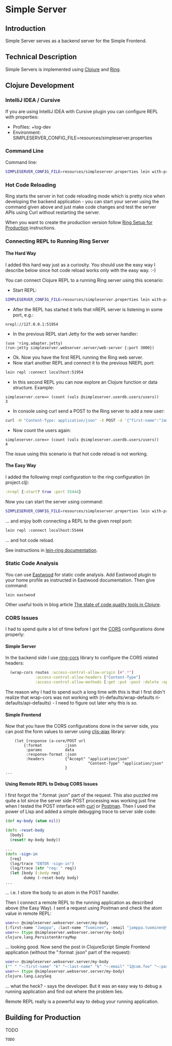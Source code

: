 # Simple Server

## Introduction

Simple Server serves as a backend server for the Simple Frontend.


## Technical Description

Simple Servers is implemented using [Clojure](https://clojure.org/) and [Ring](https://github.com/ring-clojure).

## Clojure Development

### IntelliJ IDEA / Cursive

If you are using IntelliJ IDEA with Cursive plugin you can configure REPL with properties:
- Profiles: +log-dev
- Environment: SIMPLESERVER_CONFIG_FILE=resources/simpleserver.properties

### Command Line

Command line: 

```bash
SIMPLESERVER_CONFIG_FILE=resources/simpleserver.properties lein with-profile +log-dev ring server-headless
```

### Hot Code Reloading

Ring starts the server in hot code reloading mode which is pretty nice when developing the backend application - you can start your server using the command given above and just make code changes and test the server APIs using Curl without restarting the server.

When you want to create the production version follow [Ring Setup for Production](https://github.com/ring-clojure/ring/wiki/Setup-for-production) instructions.

### Connecting REPL to Running Ring Server

#### The Hard Way

I added this hard way just as a curiosity. You should use the easy way I describe below since hot code reload works only with the easy way. :-)

You can connect Clojure REPL to a running Ring server using this scenario:

- Start REPL:
```bash
SIMPLESERVER_CONFIG_FILE=resources/simpleserver.properties lein with-profile +log-dev repl
```

- After the REPL has started it tells that nREPL server is listening in some port, e.g.: 

```
nrepl://127.0.0.1:51954
```

- In the previous REPL start Jetty for the web server handler:
```
(use 'ring.adapter.jetty)
(run-jetty simpleserver.webserver.server/web-server {:port 3000})
```

- Ok. Now you have the first REPL running the Ring web server.
- Now start another REPL and connect it to the previous NREPL port:

```bash
lein repl :connect localhost:51954
```

- In this second REPL you can now explore an Clojure function or data structure. Example:

```
simpleserver.core=> (count (vals @simpleserver.userdb.users/users))
3
```

- In console using curl send a POST to the Ring server to add a new user:

```bash
curl -H "Content-Type: application/json" -X POST -d '{"first-name":"Jamppa", "last-name": "Tuominen", "email": "jamppa.tuominen@tieto.com", "password":"123"}' http://localhost:3000/sign-in
```

- Now count the users again:

```
simpleserver.core=> (count (vals @simpleserver.userdb.users/users))
4
```

The issue using this scenario is that hot code reload is not working. 

#### The Easy Way

I added the following nrepl configuration to the ring configuration (in project.clj):

```clojure
:nrepl {:start? true :port 55444}
```

Now you can start the server using command:

```bash
SIMPLESERVER_CONFIG_FILE=resources/simpleserver.properties lein with-profile +log-dev ring server-headless
```

... and enjoy both connecting a REPL to the given nrepl port:

```bash
lein repl :connect localhost:55444
```

... and hot code reload.

See instructions in [lein-ring documentation](https://github.com/weavejester/lein-ring).


### Static Code Analysis

You can use [Eastwood](https://github.com/jonase/eastwood) for static code analysis. Add Eastwood plugin to your home profile as instructed in Eastwood documentation. Then give command:

```
lein eastwood
```

Other useful tools in blog article [The state of code quality tools in Clojure](https://blog.jeaye.com/2017/08/31/clojure-code-quality/).



### CORS Issues

I had to spend quite a lot of time before I got the [CORS](https://en.wikipedia.org/wiki/Cross-origin_resource_sharing) configurations done properly:

#### Simple Server

In the backend side I use [ring-cors](https://github.com/r0man/ring-cors) library to configure the CORS related headers:

```clojure
  (wrap-cors routes :access-control-allow-origin [#".*"]
             :access-control-allow-headers ["Content-Type"]
             :access-control-allow-methods [:get :put :post :delete :options])
```

The reason why I had to spend such a long time with this is that I first didn't realize that wrap-cors was not working with (ri-defaults/wrap-defaults ri-defaults/api-defaults) - I need to figure out later why this is so.

#### Simple Frontend

Now that you have the CORS configurations done in the server side, you can post the form values to server using [cljs-ajax](https://github.com/JulianBirch/cljs-ajax) library:


```clojurescript
    (let [response (a-core/POST url
        {:format          :json
         :params          data
         :response-format :json
         :headers         {"Accept" "application/json"
                                    "Content-Type" "application/json"
                          }
...                          
```

#### Using Remote REPL to Debug CORS Issues

I first forgot the ":format :json" part of the request. This also puzzled me quite a lot since the server side POST processing was working just fine when I tested the POST interface with [curl](http://manpages.ubuntu.com/manpages/trusty/man1/curl.1.html) or [Postman](https://www.getpostman.com/). Then I used the power of Lisp and added a simple debugging trace to server side code:


```clojure
(def my-body (atom nil))

(defn -reset-body
  [body]
  (reset! my-body body))

...
(defn -sign-in
  [req]
  (log/trace "ENTER -sign-in")
  (log/trace (str "req: " req))
  (let [body (:body req)
        dummy (-reset-body body)
...
```

... i.e. I store the body to an atom in the POST handler.

Then I connect a remote REPL to the running application as described above (the Easy Way). I sent a request using Postman and check the atom value in remote REPL:

```bash
user=> @simpleserver.webserver.server/my-body
{:first-name "Jamppa", :last-name "Tuominen", :email "jamppa.tuominen@tieto.com", :password "123"}
user=> (type @simpleserver.webserver.server/my-body)
clojure.lang.PersistentArrayMap
```

... looking good. Now send the post in ClojureScript Simple Frontend application (without the ":format :json" part of the request):

```bash
user=> @simpleserver.webserver.server/my-body
("^ " "~:first-name" "k" "~:last-name" "k" "~:email" "1@com.foo" "~:password" "k")
user=> (type @simpleserver.webserver.server/my-body)
clojure.lang.LazySeq
```

... what the heck? - says the developer. But it was an easy way to debug a running application and find out where the problem lies.

Remote REPL really is a powerful way to debug your running application.



## Building for Production

TODO

```
TODO

```
